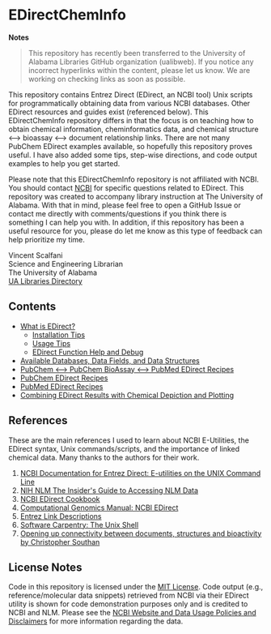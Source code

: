 # EDirectChemInfo

**Notes**

> This repository has recently been transferred to the University of Alabama Libraries GitHub organization (ualibweb).
> If you notice any incorrect hyperlinks within the content, please let us know. We are working on checking links as soon as possible.


This repository contains Entrez Direct (EDirect, an NCBI tool) Unix scripts for programmatically obtaining data from various NCBI databases. Other EDirect resources and guides exist (referenced below). This EDirectChemInfo repository differs in that the focus is on teaching how to obtain chemical information, cheminformatics data, and chemical structure <--> bioassay <--> document relationship links. There are not many PubChem EDirect examples available, so hopefully this repository proves useful. I have also added some tips, step-wise directions, and code output examples to help you get started.

Please note that this EDirectChemInfo repository is not affiliated with NCBI. You should contact [NCBI](https://www.ncbi.nlm.nih.gov/books/NBK179288/#_chapter6_For_More_Information_) for specific questions related to EDirect. This repository was created to accompany library instruction at The University of Alabama. With that in mind, please feel free to open a GitHub Issue or contact me directly with comments/questions if you think there is something I can help you with. In addition, if this repository has been a useful resource for you, please do let me know as this type of feedback can help prioritize my time.

Vincent Scalfani\
Science and Engineering Librarian\
The University of Alabama\
[UA Libraries Directory](https://www.lib.ua.edu/#/staffdir?liaison=1&search=scalfani)

## Contents

* [What is EDirect?](https://github.com/vfscalfani/EDirectChemInfo/blob/master/01_EDirect_Intro.md)
  * [Installation Tips](https://github.com/vfscalfani/EDirectChemInfo/blob/master/01_EDirect_Intro.md#installation-tips)
  * [Usage Tips](https://github.com/vfscalfani/EDirectChemInfo/blob/master/01_EDirect_Intro.md#usage-tips)
  * [EDirect Function Help and Debug](https://github.com/vfscalfani/EDirectChemInfo/blob/master/01_EDirect_Intro.md#e-utility-application-help)
* [Available Databases, Data Fields, and Data Structures](https://github.com/vfscalfani/EDirectChemInfo/blob/master/02_EDirect_Data_Fields_Structure.md)
* [PubChem <--> PubChem BioAssay <--> PubMed EDirect Recipes](https://github.com/vfscalfani/EDirectChemInfo/blob/master/03_EDirect_PubChem_BioAssay_PubMed_Recipes.md)
* [PubChem EDirect Recipes](https://github.com/vfscalfani/EDirectChemInfo/blob/master/04_EDirect_PubChem_Recipes.md)
* [PubMed EDirect Recipes](https://github.com/vfscalfani/EDirectChemInfo/blob/master/05_EDirect_PubMed_Recipes.md)
* [Combining EDirect Results with Chemical Depiction and Plotting](https://github.com/vfscalfani/EDirectChemInfo/blob/master/06_EDirect_Combining_Tools.md)

## References

These are the main references I used to learn about NCBI E-Utilities, the EDirect syntax, Unix commands/scripts, and the importance of linked chemical data. Many thanks to the authors for their work.

1. [NCBI Documentation for Entrez Direct: E-utilities on the UNIX Command Line](https://www.ncbi.nlm.nih.gov/books/NBK179288/)
2. [NIH NLM The Insider's Guide to Accessing NLM Data](https://dataguide.nlm.nih.gov/)
3. [NCBI EDirect Cookbook](https://github.com/NCBI-Hackathons/EDirectCookbook)
4. [Computational Genomics Manual: NCBI EDirect](https://github.com/linsalrob/ComputationalGenomicsManual/blob/master/Databases/NCBI_Edirect.md)
5. [Entrez Link Descriptions](https://eutils.ncbi.nlm.nih.gov/entrez/query/static/entrezlinks.html)
6. [Software Carpentry: The Unix Shell](https://swcarpentry.github.io/shell-novice/)
7. [Opening up connectivity between documents, structures and bioactivity by Christopher Southan](https://www.ncbi.nlm.nih.gov/pmc/articles/PMC7136548/)


## License Notes

Code in this repository is licensed under the [MIT License](https://github.com/vfscalfani/EDirectChemInfo/blob/master/LICENSE). Code output (e.g., reference/molecular data snippets) retrieved from NCBI via their EDirect utility is shown for code demonstration purposes only and is credited to NCBI and NLM. Please see the [NCBI Website and Data Usage Policies and Disclaimers](https://www.ncbi.nlm.nih.gov/home/about/policies/) for more information regarding the data.

